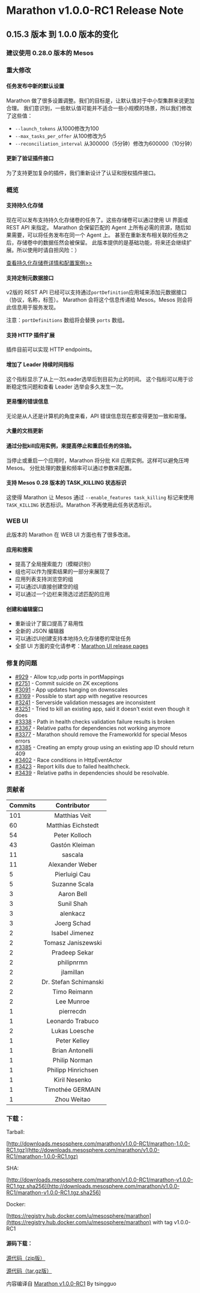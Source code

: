 
# Marathon v1.0.0-RC1 Release Note

## 0.15.3 版本 到 1.0.0 版本的变化

### 建议使用 0.28.0 版本的 Mesos

### 重大修改

#### 任务发布中新的默认设置

Marathon 做了很多设置调整。我们的目标是，让默认值对于中小型集群来说更加合理。
我们意识到，一些默认值可能并不适合一些小规模的场景，所以我们修改了这些值：

* `--launch_tokens` 从1000修改为100
* `--max_tasks_per_offer` 从100修改为5
* `--reconciliation_interval` 从300000（5分钟）修改为600000（10分钟）

#### 更新了验证插件接口

为了支持更加复杂的插件，我们重新设计了认证和授权插件接口。

### 概览

#### 支持持久化存储

现在可以发布支持持久化存储卷的任务了。这些存储卷可以通过使用 UI 界面或 REST API 来指定。
Marathon 会保留匹配的 Agent 上所有必需的资源，随后如果需要，可以将任务发布在同一个 Agent 上。
甚至在重新发布相关联的任务之后，存储卷中的数据任然会被保留。
此版本提供的是基础功能，将来还会继续扩展。所以使用时请自担风险：）

[查看持久化存储卷详情和配置案例>>](https://mesosphere.github.io/marathon/docs/persistent-volumes.html)

#### 支持定制元数据接口

v2版的 REST API 已经可以支持通过`portDefinition`应用域来添加元数据接口（协议，名称，标签）。
Marathon 会将这个信息传递给 Mesos。Mesos 则会将此信息用于服务发现。

注意：`portDefinitions` 数组将会替换 `ports` 数组。

#### 支持 HTTP 插件扩展

插件目前可以实现 HTTP endpoints。

#### 增加了 Leader 持续时间指标

这个指标显示了从上一次Leader选举后到目前为止的时间。
这个指标可以用于诊断稳定性问题和查看 Leader 选举会多久发生一次。

#### 更易懂的错误信息

无论是从人还是计算机的角度来看，API 错误信息现在都变得更加一致和易懂。

#### 大量的文档更新

#### 通过分批kill应用实例，来提高停止和重启任务的体验。

当停止或重启一个应用时，Marathon 将分批 Kill 应用实例。这样可以避免压垮 Mesos。
分批处理的数量和频率可以通过参数来配置。

#### 支持 Mesos 0.28 版本的 TASK_KILLING 状态标识

这使得 Marathon 让 Mesos 通过 `--enable_features task_killing` 标记来使用 `TASK_KILLING`
状态标识。Marathon 不再使用此任务状态标识。

### WEB UI

此版本的 Marathon 在 WEB UI 方面也有了很多改进。

#### 应用和搜索

* 提高了全局搜索能力（模糊识别）
* 组也可以作为搜索结果的一部分来展现了
* 应用列表支持浏览空的组
* 可以通过UI直接创建空的组
* 可以通过一个边栏来筛选过滤匹配的应用

#### 创建和编辑窗口

* 重新设计了窗口提高了易用性
* 全新的 JSON 编辑器
* 可以通过UI创建支持本地持久化存储卷的常驻任务
* 全部 UI 方面的变化请参考：[Marathon UI release pages](https://github.com/mesosphere/marathon-ui/releases)

### 修复的问题

* [#929](https://github.com/mesosphere/marathon/issues/929) - Allow tcp,udp ports in portMappings
* [#2751](https://github.com/mesosphere/marathon/issues/2751) - Commit suicide on ZK exceptions
* [#3091](https://github.com/mesosphere/marathon/issues/3091) - App updates hanging on downscales
* [#3169](https://github.com/mesosphere/marathon/issues/3169) - Possible to start app with negative resources
* [#3241](https://github.com/mesosphere/marathon/issues/3241) - Serverside validation messages are inconsistent
* [#3251](https://github.com/mesosphere/marathon/issues/3251) - Tried to kill an existing app, said it doesn't exist even though it does
* [#3338](https://github.com/mesosphere/marathon/issues/3338) - Path in health checks validation failure results is broken
* [#3367](https://github.com/mesosphere/marathon/issues/3367) - Relative paths for dependencies not working anymore
* [#3377](https://github.com/mesosphere/marathon/issues/3377) - Marathon should remove the FrameworkId for special Mesos errors
* [#3385](https://github.com/mesosphere/marathon/issues/3385) - Creating an empty group using an existing app ID should return 409
* [#3402](https://github.com/mesosphere/marathon/pull/3402) - Race conditions in HttpEventActor
* [#3423](https://github.com/mesosphere/marathon/issues/3423) - Report kills due to failed healthcheck.
* [#3439](https://github.com/mesosphere/marathon/issues/3439) - Relative paths in dependencies should be resolvable.

### 贡献者

|Commits |Contributor |
|--------|:----------:|
|101|Matthias Veit|
|60	|Matthias Eichstedt|
|54	|Peter Kolloch|
|43	|Gastón Kleiman|
|11	|sascala|
|11	|Alexander Weber|
|5	|Pierluigi Cau|
|5	|Suzanne Scala|
|3	|Aaron Bell|
|3	|Sunil Shah|
|3	|alenkacz|
|3	|Joerg Schad|
|2	|Isabel Jimenez|
|2	|Tomasz Janiszewski|
|2	|Pradeep Sekar|
|2	|philipnrmn|
|2	|jlamillan|
|2	|Dr. Stefan Schimanski|
|2	|Timo Reimann|
|2	|Lee Munroe|
|1	|pierrecdn|
|1	|Leonardo Trabuco|
|2	|Lukas Loesche|
|1	|Peter Kelley|
|1	|Brian Antonelli|
|1	|Philip Norman|
|1	|Philipp Hinrichsen|
|1	|Kiril Nesenko|
|1	|Timothée GERMAIN|
|1	|Zhou Weitao|

### 下载：

Tarball:

[http://downloads.mesosphere.com/marathon/v1.0.0-RC1/marathon-1.0.0-RC1.tgz](http://downloads.mesosphere.com/marathon/v1.0.0-RC1/marathon-1.0.0-RC1.tgz)

SHA:

[http://downloads.mesosphere.com/marathon/v1.0.0-RC1/marathon-v1.0.0-RC1.tgz.sha256](http://downloads.mesosphere.com/marathon/v1.0.0-RC1/marathon-v1.0.0-RC1.tgz.sha256)

Docker:

[https://registry.hub.docker.com/u/mesosphere/marathon](https://registry.hub.docker.com/u/mesosphere/marathon) with tag v1.0.0-RC1

#### 源码下载：

[源代码（zip版）](http://github.com/mesosphere/marathon/archive/v1.0.0-RC1.zip)

[源代码（tar.gz版）](http://github.com/mesosphere/marathon/archive/v1.0.0-RC1.tar.gz)


内容编译自 [Marathon v1.0.0-RC1](https://github.com/mesosphere/marathon/releases) By tsingguo
